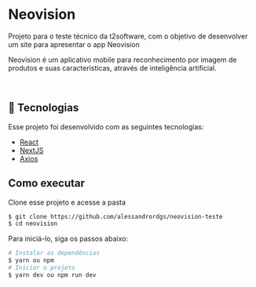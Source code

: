 # Neovision
Projeto para o teste técnico da t2software, com o objetivo de desenvolver um site para apresentar o app Neovision 

<p>
Neovision é um aplicativo mobile para reconhecimento por imagem de produtos e suas
características, através de inteligência artificial.
</p>

<br>

## 🧪 Tecnologias 

Esse projeto foi desenvolvido com as seguintes tecnologias:

- [React](https://reactjs.org)
- [NextJS](https://nextjs.org/)
- [Axios](https://axios-http.com/)

## Como executar 

Clone esse projeto e acesse a pasta

```bash
$ git clone https://github.com/alessandrordgs/neovision-teste
$ cd neovision
```

Para iniciá-lo, siga os passos abaixo:
```bash
# Instalar as dependências
$ yarn ou npm
# Iniciar o projeto
$ yarn dev ou npm run dev
```
